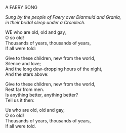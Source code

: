A FAERY SONG  
  
*Sung by the people of Faery over Diarmuid and Grania,*  
*in their bridal sleep under a Cromlech.*  
  
WE who are old, old and gay,  
O so old!  
Thousands of years, thousands of years,  
If all were told:  
  
Give to these children, new from the world,  
Silence and love;  
And the long dew-dropping hours of the night,  
And the stars above:  
  
Give to these children, new from the world,  
Rest far from men.  
Is anything better, anything better?  
Tell us it then:  
  
Us who are old, old and gay,  
O so old!  
Thousands of years, thousands of years,  
If all were told.  

